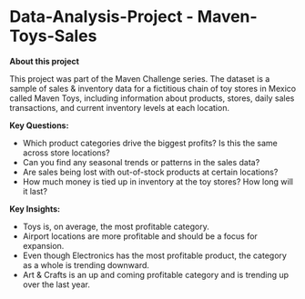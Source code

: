 # Data-Analysis-Project - Maven-Toys-Sales

**About this project**

This project was part of the Maven Challenge series. The dataset is a sample of sales & inventory data for a fictitious chain of toy stores in Mexico called Maven Toys, including information about products, stores, daily sales transactions, and current inventory levels at each location.

**Key Questions:**

- Which product categories drive the biggest profits? Is this the same across store locations?
- Can you find any seasonal trends or patterns in the sales data?
- Are sales being lost with out-of-stock products at certain locations?
- How much money is tied up in inventory at the toy stores? How long will it last?

**Key Insights:**

- Toys is, on average, the most profitable category.
- Airport locations are more profitable and should be a focus for expansion.
- Even though Electronics has the most profitable product, the category as a whole is trending downward.
- Art & Crafts is an up and coming profitable category and is trending up over the last year.
